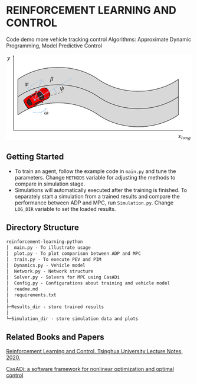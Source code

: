 # REINFORCEMENT LEARNING AND CONTROL

Code demo more vehicle tracking control
Algorithms: Approximate Dynamic Programming, Model Predictive Control

![images](road.png)

## Getting Started

- To train an agent, follow the example code in `main.py` and tune the parameters. Change `METHODS` variable for adjusting the methods to compare in simulation stage.
- Simulations will automatically executed after the training is finished. To separately start a simulation from a trained results and compare the performance between ADP and MPC, run `Simulation.py`. Change `LOG_DIR` variable to set the loaded results.

## Directory Structure

```
reinforcement-learning-python
│  main.py - To illustrate usage
│  plot.py - To plot comparison between ADP and MPC
│  train.py - To execute PEV and PIM
│  Dynamics.py - Vehicle model
│  Network.py - Network structure
│  Solver.py - Solvers for MPC using CasADi
│  Config.py - Configurations about training and vehicle model
│  readme.md
│  requirements.txt
│
├─Results_dir - store trained results
│     
└─Simulation_dir - store simulation data and plots

```
## Related Books and Papers
[Reinforcement Learning and Control. Tsinghua University
Lecture Notes, 2020.](http://www.idlab-tsinghua.com/thulab/labweb/publications.html?typeId=3&_types)

[CasADi: a software framework for nonlinear optimization and optimal control](https://link.springer.com/article/10.1007/s12532-018-0139-4)



